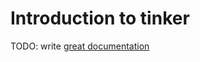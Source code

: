 # Introduction to tinker

TODO: write [great documentation](http://jacobian.org/writing/what-to-write/)
